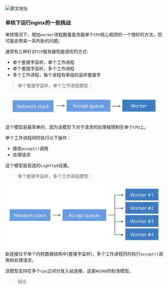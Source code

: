 ![原文地址](https://blog.cloudflare.com/the-sad-state-of-linux-socket-balancing/)

### 单核下运行nginx的一些挑战

单核情况下，增加`worker`进程数量是克服单个`CPU`核心瓶颈的一个很好的方法，但可能会带来一系列新的问题。

通常有三种针对`TCP`服务器性能调优的方式:

- 单个套接字监听，单个工作进程
- 单个套接字监听，多个工作进程
- 多个工作进程，每个进程有单独的监听套接字

> 单个套接字监听，单个工作进程模型：

![](images/worker1.png)

这个模型是最简单的，因为该模型下对于请求的处理被限制在单个`CPU`上。

单个工作进程同时执行以下操作：
- 接收`accept()`调用
- 处理请求

这个模型是首选的`Lighttpd`设置。

> 单个套接字监听，多个工作进程模型：

![](images/worker2.png)

新连接位于单个内核数据结构中(套接字监听)，多个工作进程同时执行`accept()`调用和处理请求。

该模型支持在多个`cpu`之间分发入站连接，这是`NGINX`的标准模型。

> 结论